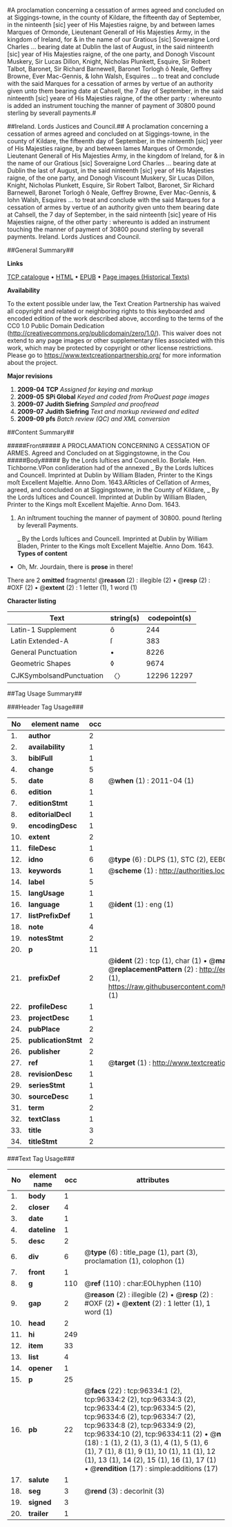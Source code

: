 #A proclamation concerning a cessation of armes agreed and concluded on at Siggings-towne, in the county of Kildare, the fifteenth day of September, in the ninteenth [sic] yeer of His Majesties raigne, by and between Iames Marques of Ormonde, Lieutenant Generall of His Majesties Army, in the kingdom of Ireland, for & in the name of our Gratious [sic] Soveraigne Lord Charles ... bearing date at Dublin the last of August, in the said ninteenth [sic] year of His Majesties raigne, of the one party, and Donogh Viscount Muskery, Sir Lucas Dillon, Knight, Nicholas Plunkett, Esquire, Sir Robert Talbot, Baronet,  Sir Richard Barnewell, Baronet Torlogh ô Neale, Geffrey Browne, Ever Mac-Gennis, & Iohn Walsh, Esquires ... to treat and conclude with the said Marques for a cessation of armes by vertue of an authority given unto them bearing date at Cahsell, the 7 day of September, in the said ninteenth [sic] yeare of His Majesties raigne, of the other party : whereunto is added an instrument touching the manner of payment of 30800 pound sterling by severall payments.#

##Ireland. Lords Justices and Council.##
A proclamation concerning a cessation of armes agreed and concluded on at Siggings-towne, in the county of Kildare, the fifteenth day of September, in the ninteenth [sic] yeer of His Majesties raigne, by and between Iames Marques of Ormonde, Lieutenant Generall of His Majesties Army, in the kingdom of Ireland, for & in the name of our Gratious [sic] Soveraigne Lord Charles ... bearing date at Dublin the last of August, in the said ninteenth [sic] year of His Majesties raigne, of the one party, and Donogh Viscount Muskery, Sir Lucas Dillon, Knight, Nicholas Plunkett, Esquire, Sir Robert Talbot, Baronet,  Sir Richard Barnewell, Baronet Torlogh ô Neale, Geffrey Browne, Ever Mac-Gennis, & Iohn Walsh, Esquires ... to treat and conclude with the said Marques for a cessation of armes by vertue of an authority given unto them bearing date at Cahsell, the 7 day of September, in the said ninteenth [sic] yeare of His Majesties raigne, of the other party : whereunto is added an instrument touching the manner of payment of 30800 pound sterling by severall payments.
Ireland. Lords Justices and Council.

##General Summary##

**Links**

[TCP catalogue](http://www.ota.ox.ac.uk/tcp/)  • 
[HTML](http://tei.it.ox.ac.uk/tcp/Texts-HTML/free/A53/A53440.html)  • 
[EPUB](http://tei.it.ox.ac.uk/tcp/Texts-EPUB/free/A53/A53440.epub) • 
[Page images (Historical Texts)](https://historicaltexts.jisc.ac.uk/eebo-12990815e)

**Availability**

To the extent possible under law, the Text Creation Partnership has waived all copyright and related or neighboring rights to this keyboarded and encoded edition of the work described above, according to the terms of the CC0 1.0 Public Domain Dedication (http://creativecommons.org/publicdomain/zero/1.0/). This waiver does not extend to any page images or other supplementary files associated with this work, which may be protected by copyright or other license restrictions. Please go to https://www.textcreationpartnership.org/ for more information about the project.

**Major revisions**

1. __2009-04__ __TCP__ *Assigned for keying and markup*
1. __2009-05__ __SPi Global__ *Keyed and coded from ProQuest page images*
1. __2009-07__ __Judith Siefring__ *Sampled and proofread*
1. __2009-07__ __Judith Siefring__ *Text and markup reviewed and edited*
1. __2009-09__ __pfs__ *Batch review (QC) and XML conversion*

##Content Summary##

#####Front#####
A PROCLAMATION CONCERNING A CESSATION OF ARMES. Agreed and Concluded on at Siggingstowne, in the Cou
#####Body#####
By the Lords Iuſtices and Councell.Io. Borlaſe. Hen. Tichborne.VPon conſideration had of the annexed
    _ By the Lords Iuſtices and Councell.
Imprinted at Dublin by William Bladen, Printer to the Kings moſt Excellent Majeſtie. Anno Dom. 1643.ARticles of Ceſſation of Armes, agreed, and concluded on at Siggingstowne, in the County of Kildare,
    _ By the Lords Iuſtices and Councell.
Imprinted at Dublin by William Bladen, Printer to the Kings moſt Excellent Majeſtie. Anno Dom. 1643.
1. An inſtrument touching the manner of payment of 30800. pound ſterling by ſeverall Payments.

    _ By the Lords Iuſtices and Councell.
Imprinted at Dublin by William Bladen, Printer to the Kings moſt Excellent Majeſtie. Anno Dom. 1643.
**Types of content**

  * Oh, Mr. Jourdain, there is **prose** in there!

There are 2 **omitted** fragments! 
 @__reason__ (2) : illegible (2)  •  @__resp__ (2) : #OXF (2)  •  @__extent__ (2) : 1 letter (1), 1 word (1)

**Character listing**


|Text|string(s)|codepoint(s)|
|---|---|---|
|Latin-1 Supplement|ô|244|
|Latin Extended-A|ſ|383|
|General Punctuation|•|8226|
|Geometric Shapes|◊|9674|
|CJKSymbolsandPunctuation|〈〉|12296 12297|

##Tag Usage Summary##

###Header Tag Usage###

|No|element name|occ|attributes|
|---|---|---|---|
|1.|__author__|2||
|2.|__availability__|1||
|3.|__biblFull__|1||
|4.|__change__|5||
|5.|__date__|8| @__when__ (1) : 2011-04 (1)|
|6.|__edition__|1||
|7.|__editionStmt__|1||
|8.|__editorialDecl__|1||
|9.|__encodingDesc__|1||
|10.|__extent__|2||
|11.|__fileDesc__|1||
|12.|__idno__|6| @__type__ (6) : DLPS (1), STC (2), EEBO-CITATION (1), OCLC (1), VID (1)|
|13.|__keywords__|1| @__scheme__ (1) : http://authorities.loc.gov/ (1)|
|14.|__label__|5||
|15.|__langUsage__|1||
|16.|__language__|1| @__ident__ (1) : eng (1)|
|17.|__listPrefixDef__|1||
|18.|__note__|4||
|19.|__notesStmt__|2||
|20.|__p__|11||
|21.|__prefixDef__|2| @__ident__ (2) : tcp (1), char (1)  •  @__matchPattern__ (2) : ([0-9\-]+):([0-9IVX]+) (1), (.+) (1)  •  @__replacementPattern__ (2) : http://eebo.chadwyck.com/downloadtiff?vid=$1&page=$2 (1), https://raw.githubusercontent.com/textcreationpartnership/Texts/master/tcpchars.xml#$1 (1)|
|22.|__profileDesc__|1||
|23.|__projectDesc__|1||
|24.|__pubPlace__|2||
|25.|__publicationStmt__|2||
|26.|__publisher__|2||
|27.|__ref__|1| @__target__ (1) : http://www.textcreationpartnership.org/docs/. (1)|
|28.|__revisionDesc__|1||
|29.|__seriesStmt__|1||
|30.|__sourceDesc__|1||
|31.|__term__|2||
|32.|__textClass__|1||
|33.|__title__|3||
|34.|__titleStmt__|2||


###Text Tag Usage###

|No|element name|occ|attributes|
|---|---|---|---|
|1.|__body__|1||
|2.|__closer__|4||
|3.|__date__|1||
|4.|__dateline__|1||
|5.|__desc__|2||
|6.|__div__|6| @__type__ (6) : title_page (1), part (3), proclamation (1), colophon (1)|
|7.|__front__|1||
|8.|__g__|110| @__ref__ (110) : char:EOLhyphen (110)|
|9.|__gap__|2| @__reason__ (2) : illegible (2)  •  @__resp__ (2) : #OXF (2)  •  @__extent__ (2) : 1 letter (1), 1 word (1)|
|10.|__head__|2||
|11.|__hi__|249||
|12.|__item__|33||
|13.|__list__|4||
|14.|__opener__|1||
|15.|__p__|25||
|16.|__pb__|22| @__facs__ (22) : tcp:96334:1 (2), tcp:96334:2 (2), tcp:96334:3 (2), tcp:96334:4 (2), tcp:96334:5 (2), tcp:96334:6 (2), tcp:96334:7 (2), tcp:96334:8 (2), tcp:96334:9 (2), tcp:96334:10 (2), tcp:96334:11 (2)  •  @__n__ (18) : 1 (1), 2 (1), 3 (1), 4 (1), 5 (1), 6 (1), 7 (1), 8 (1), 9 (1), 10 (1), 11 (1), 12 (1), 13 (1), 14 (2), 15 (1), 16 (1), 17 (1)  •  @__rendition__ (17) : simple:additions (17)|
|17.|__salute__|1||
|18.|__seg__|3| @__rend__ (3) : decorInit (3)|
|19.|__signed__|3||
|20.|__trailer__|1||
